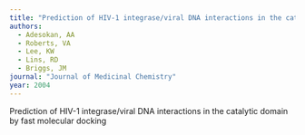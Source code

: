```yaml
---
title: "Prediction of HIV-1 integrase/viral DNA interactions in the catalytic domain by fast molecular docking"
authors:
  - Adesokan, AA
  - Roberts, VA
  - Lee, KW
  - Lins, RD
  - Briggs, JM
journal: "Journal of Medicinal Chemistry"
year: 2004
---
```


Prediction of HIV-1 integrase/viral DNA interactions in the catalytic domain by fast molecular docking
